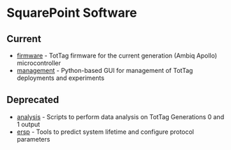 SquarePoint Software
====================

Current
------

- [firmware](firmware/) - TotTag firmware for the current generation (Ambiq Apollo) microcontroller
- [management](management/) - Python-based GUI for management of TotTag deployments and experiments


Deprecated
----------------------------

- [analysis](analysis/) - Scripts to perform data analysis on TotTag Generations 0 and 1 output
- [ersp](ersp/) - Tools to predict system lifetime and configure protocol parameters
